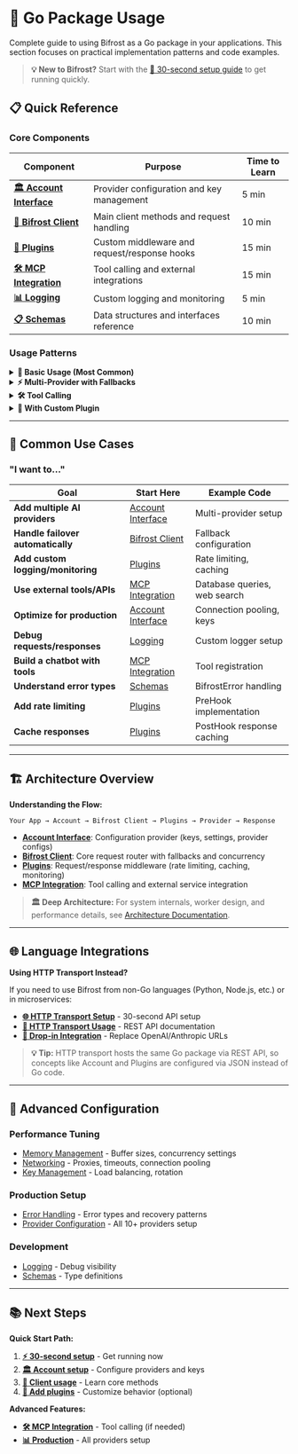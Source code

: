 # 🔧 Go Package Usage

Complete guide to using Bifrost as a Go package in your applications. This section focuses on practical implementation patterns and code examples.

> **💡 New to Bifrost?** Start with the [📖 30-second setup guide](../../quickstart/go-package.md) to get running quickly.

## 📋 Quick Reference

### **Core Components**

| Component                                    | Purpose                                      | Time to Learn |
| -------------------------------------------- | -------------------------------------------- | ------------- |
| **[🏛️ Account Interface](./account.md)**     | Provider configuration and key management    | 5 min         |
| **[🤖 Bifrost Client](./bifrost-client.md)** | Main client methods and request handling     | 10 min        |
| **[🔌 Plugins](./plugins.md)**               | Custom middleware and request/response hooks | 15 min        |
| **[🛠️ MCP Integration](./mcp.md)**           | Tool calling and external integrations       | 15 min        |
| **[📊 Logging](./logging.md)**               | Custom logging and monitoring                | 5 min         |
| **[📋 Schemas](./schemas.md)**               | Data structures and interfaces reference     | 10 min        |

### **Usage Patterns**

<details>
<summary><strong>🚀 Basic Usage (Most Common)</strong></summary>

```go
import (
    bifrost "github.com/maximhq/bifrost/core"
    "github.com/maximhq/bifrost/core/schemas"
)

// Simple account implementation
type MyAccount struct{}
// ... implement Account interface

func main() {
    client, _ := bifrost.Init(schemas.BifrostConfig{
        Account: &MyAccount{},
    })
    defer client.Cleanup()

    response, err := client.ChatCompletionRequest(context.Background(), &schemas.BifrostRequest{
        Provider: schemas.OpenAI,
        Model:    "gpt-4o-mini",
        Input: schemas.RequestInput{
            ChatCompletionInput: &[]schemas.BifrostMessage{
                {Role: schemas.ModelChatMessageRoleUser, Content: schemas.MessageContent{ContentStr: &message}},
            },
        },
    })
}
```

</details>

<details>
<summary><strong>⚡ Multi-Provider with Fallbacks</strong></summary>

```go
response, err := client.ChatCompletionRequest(ctx, &schemas.BifrostRequest{
    Provider: schemas.OpenAI,
    Model:    "gpt-4o-mini",
    Input:    input,
    Fallbacks: []schemas.Fallback{
        {Provider: schemas.Anthropic, Model: "claude-3-sonnet-20240229"},
        {Provider: schemas.Vertex, Model: "gemini-pro"},
    },
})
```

</details>

<details>
<summary><strong>🛠️ Tool Calling</strong></summary>

```go
response, err := client.ChatCompletionRequest(ctx, &schemas.BifrostRequest{
    Provider: schemas.OpenAI,
    Model:    "gpt-4o-mini",
    Input:    input,
    Params: &schemas.ModelParameters{
        Tools: &[]schemas.Tool{weatherTool},
        ToolChoice: &schemas.ToolChoice{ToolChoiceStr: &auto},
    },
})
```

</details>

<details>
<summary><strong>🔌 With Custom Plugin</strong></summary>

```go
client, _ := bifrost.Init(schemas.BifrostConfig{
    Account: &MyAccount{},
    Plugins: []schemas.Plugin{&MyCustomPlugin{}},
})
```

</details>

---

## 🎯 Common Use Cases

### **"I want to..."**

| Goal                              | Start Here                            | Example Code                 |
| --------------------------------- | ------------------------------------- | ---------------------------- |
| **Add multiple AI providers**     | [Account Interface](./account.md)     | Multi-provider setup         |
| **Handle failover automatically** | [Bifrost Client](./bifrost-client.md) | Fallback configuration       |
| **Add custom logging/monitoring** | [Plugins](./plugins.md)               | Rate limiting, caching       |
| **Use external tools/APIs**       | [MCP Integration](./mcp.md)           | Database queries, web search |
| **Optimize for production**       | [Account Interface](./account.md)     | Connection pooling, keys     |
| **Debug requests/responses**      | [Logging](./logging.md)               | Custom logger setup          |
| **Build a chatbot with tools**    | [MCP Integration](./mcp.md)           | Tool registration            |
| **Understand error types**        | [Schemas](./schemas.md)               | BifrostError handling        |
| **Add rate limiting**             | [Plugins](./plugins.md)               | PreHook implementation       |
| **Cache responses**               | [Plugins](./plugins.md)               | PostHook response caching    |

---

## 🏗️ Architecture Overview

**Understanding the Flow:**

```
Your App → Account → Bifrost Client → Plugins → Provider → Response
```

- **[Account Interface](./account.md)**: Configuration provider (keys, settings, provider configs)
- **[Bifrost Client](./bifrost-client.md)**: Core request router with fallbacks and concurrency
- **[Plugins](./plugins.md)**: Request/response middleware (rate limiting, caching, monitoring)
- **[MCP Integration](./mcp.md)**: Tool calling and external service integration

> **🏛️ Deep Architecture:** For system internals, worker design, and performance details, see [Architecture Documentation](../../architecture/).

---

## 🌐 Language Integrations

**Using HTTP Transport Instead?**

If you need to use Bifrost from non-Go languages (Python, Node.js, etc.) or in microservices:

- **[🌐 HTTP Transport Setup](../../quickstart/http-transport.md)** - 30-second API setup
- **[📡 HTTP Transport Usage](../http-transport/)** - REST API documentation
- **[🔄 Drop-in Integration](../../quickstart/integrations.md)** - Replace OpenAI/Anthropic URLs

> **💡 Tip:** HTTP transport hosts the same Go package via REST API, so concepts like Account and Plugins are configured via JSON instead of Go code.

---

## 🔧 Advanced Configuration

### **Performance Tuning**

- [Memory Management](../memory-management.md) - Buffer sizes, concurrency settings
- [Networking](../networking.md) - Proxies, timeouts, connection pooling
- [Key Management](../key-management.md) - Load balancing, rotation

### **Production Setup**

- [Error Handling](../errors.md) - Error types and recovery patterns
- [Provider Configuration](../providers.md) - All 10+ providers setup

### **Development**

- [Logging](./logging.md) - Debug visibility
- [Schemas](./schemas.md) - Type definitions

---

## 📚 Next Steps

**Quick Start Path:**

1. **[⚡ 30-second setup](../../quickstart/go-package.md)** - Get running now
2. **[🏛️ Account setup](./account.md)** - Configure providers and keys
3. **[🤖 Client usage](./bifrost-client.md)** - Learn core methods
4. **[🔌 Add plugins](./plugins.md)** - Customize behavior (optional)

**Advanced Features:**

- **[🛠️ MCP Integration](./mcp.md)** - Tool calling (if needed)
- **[📊 Production](../providers.md)** - All providers setup
